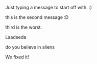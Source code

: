 Just typing a message to start off with. :)

this is the second message :D

third is the worst. 

Laadeeda

do you believe in aliens

We fixed it!
